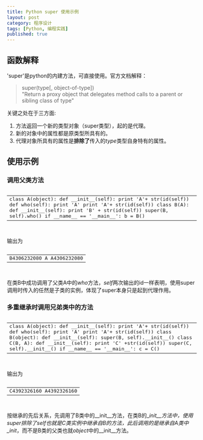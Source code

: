 ```yaml
---
title: Python super 使用示例 
layout: post
category: 程序设计
tags: [Python, 编程实践]
published: true
---
```


## 函数解释

'super'是python的内建方法，可直接使用。官方文档解释：

> super(type[, object-of-type])  
> "Return a proxy object that delegates method calls to a parent or sibling
class of type"

关键之处在于三方面:  
1. 方法返回一个新的类型对象（super类型），起的是代理。  
2. 新的对象中的属性都是原类型所具有的。  
3. 代理对象所具有的属性是**排除了**传入的*type*类型自身特有的属性。  

## 使用示例

### 调用父类方法

<pre class="prettyprint lang-python">
<table class="prettyprint-table"><tbody><tr><td>
class A(object):
    def __init__(self):
        print 'A'+ str(id(self))
    
    def who(self):
        print 'A'
        print 'A'+ str(id(self))

class B(A):
    def __init__(self):
        print 'B' + str(id(self))
        super(B, self).who()

if __name__ == '__main__':
    b = B()
</td></tr></tbody></table>
</pre>

输出为
<pre class="prettyprint lang-python">
<table class="prettyprint-table"><tbody><tr><td>
B4306232080
A
A4306232080
</td></tr></tbody></table>
</pre>
在类B中成功调用了父类A中的*who*方法，*self*两次输出的id一样表明，使用super调用时传入的任然是子类的实例，体现了super本身只是起到代理作用。

### 多重继承时调用兄弟类中的方法

<pre class="prettyprint lang-python">
<table class="prettyprint-table"><tbody><tr><td>
class A(object):
    def __init__(self):
        print 'A'+ str(id(self))
    
    def who(self):
        print 'A'
        print 'A'+ str(id(self))

class B(object):
    def __init__(self):
        super(B, self).__init__()

class C(B, A):
    def __init__(self):
        print 'C' +str(id(self))
        super(C, self).__init__()
        
if __name__ == '__main__':
    c = C()
</td></tr></tbody></table>
</pre>

输出为

<pre class="prettyprint lang-python">
<table class="prettyprint-table"><tbody><tr><td>
C4392326160
A4392326160
</td></tr></tbody></table>
</pre>

按继承的先后关系，先调用了B类中的\__init__方法，在类B的\__init__方法中，使用super排除了*self*也就是C类实例中继承自B的方法，此后调用的是继承自A类中\__init__，而不是B类的父类也就*object*中的\__init__方法。
